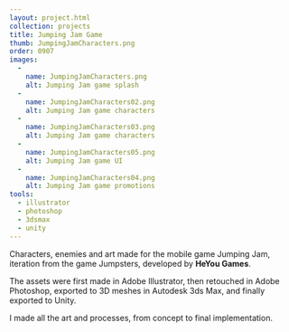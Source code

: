```yaml
---
layout: project.html
collection: projects
title: Jumping Jam Game
thumb: JumpingJamCharacters.png
order: 0907
images:
  -
    name: JumpingJamCharacters.png
    alt: Jumping Jam game splash
  -
    name: JumpingJamCharacters02.png
    alt: Jumping Jam game characters
  -
    name: JumpingJamCharacters03.png
    alt: Jumping Jam game characters
  -
    name: JumpingJamCharacters05.png
    alt: Jumping Jam game UI
  -
    name: JumpingJamCharacters04.png
    alt: Jumping Jam game promotions
tools:
  - illustrator
  - photoshop
  - 3dsmax
  - unity
---
```


Characters, enemies and art made for the mobile game Jumping Jam, iteration from
the game Jumpsters, developed by **HeYou Games**.

The assets were first made in Adobe Illustrator, then retouched
in Adobe Photoshop, exported to 3D meshes in Autodesk 3ds Max, and finally exported to Unity.

I made all the art and processes, from concept to final implementation.
